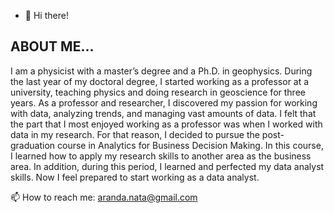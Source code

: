 - 👋 Hi there!
 
## ABOUT ME...
I am a physicist with a master’s degree and a Ph.D. in geophysics.
During the last year of my doctoral degree, I started working as a professor at a university, teaching physics 
and doing research in geoscience for three years. As a professor and researcher, 
I discovered my passion for working with data, analyzing trends, and managing vast amounts of data. 
I felt that the part that I most enjoyed working as a professor was when I worked with data in my research.
For that reason, I decided to pursue the post-graduation course in Analytics for Business Decision Making. 
In this course, I learned how to apply my research skills to another area as the business area. In addition, 
during this period, I learned and perfected my data analyst skills.
Now I feel prepared to start working as a data analyst.


<!---
nmarandac/nmarandac is a ✨ special ✨ repository because its `README.md` (this file) appears on your GitHub profile.
You can click the Preview link to take a look at your changes.
--->
 📫 How to reach me: aranda.nata@gmail.com
